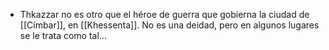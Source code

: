 - Thkazzar no es otro que el héroe de guerra que gobierna la ciudad de [[Címbar]], en [[Khessenta]]. No es una deidad, pero en algunos lugares se le trata como tal...